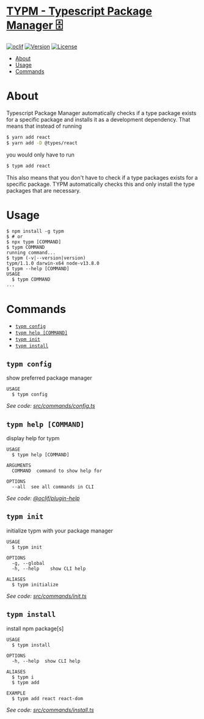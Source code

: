 [TYPM - Typescript Package Manager 🗄](https://github.com/scottjr632/typm)
====

[![oclif](https://img.shields.io/badge/cli-oclif-brightgreen.svg)](https://oclif.io)
[![Version](https://img.shields.io/npm/v/typm.svg)](https://npmjs.org/package/typm)
[![License](https://img.shields.io/npm/l/typm.svg)](https://github.com/scottjr632/typm/blob/master/package.json)

<!-- toc -->
* [About](#about)
* [Usage](#usage)
* [Commands](#commands)
<!-- tocstop -->
# About
<!-- about -->
Typescript Package Manager automatically checks if a type package exists for a specific package and installs it as a development dependency. That means that instead of running
```bash
$ yarn add react
$ yarn add -D @types/react
```
you would only have to run
```bash
$ typm add react
```
This also means that you don't have to check if a type packages exists for a specific package. TYPM automatically checks this and only install the type packages that are necessary.
<!-- aboutstop -->
# Usage
<!-- usage -->
```sh-session
$ npm install -g typm
$ # or
$ npx typm [COMMAND]
$ typm COMMAND
running command...
$ typm (-v|--version|version)
typm/1.1.0 darwin-x64 node-v13.8.0
$ typm --help [COMMAND]
USAGE
  $ typm COMMAND
...
```
<!-- usagestop -->
# Commands
<!-- commands -->
* [`typm config`](#typm-config)
* [`typm help [COMMAND]`](#typm-help-command)
* [`typm init`](#typm-init)
* [`typm install`](#typm-install)

## `typm config`

show preferred package manager

```
USAGE
  $ typm config
```

_See code: [src/commands/config.ts](https://github.com/scottjr632/typm/blob/v1.1.0/src/commands/config.ts)_

## `typm help [COMMAND]`

display help for typm

```
USAGE
  $ typm help [COMMAND]

ARGUMENTS
  COMMAND  command to show help for

OPTIONS
  --all  see all commands in CLI
```

_See code: [@oclif/plugin-help](https://github.com/oclif/plugin-help/blob/v3.1.0/src/commands/help.ts)_

## `typm init`

initialize typm with your package manager

```
USAGE
  $ typm init

OPTIONS
  -g, --global
  -h, --help    show CLI help

ALIASES
  $ typm initialize
```

_See code: [src/commands/init.ts](https://github.com/scottjr632/typm/blob/v1.1.0/src/commands/init.ts)_

## `typm install`

install npm package[s]

```
USAGE
  $ typm install

OPTIONS
  -h, --help  show CLI help

ALIASES
  $ typm i
  $ typm add

EXAMPLE
  $ typm add react react-dom
```

_See code: [src/commands/install.ts](https://github.com/scottjr632/typm/blob/v1.1.0/src/commands/install.ts)_
<!-- commandsstop -->
